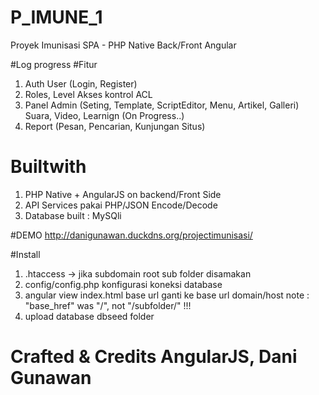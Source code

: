 # P_IMUNE_1
Proyek Imunisasi SPA - PHP Native Back/Front Angular

#Log progress
#Fitur 
1. Auth User (Login, Register)
2. Roles, Level Akses kontrol ACL
3. Panel Admin (Seting, Template, ScriptEditor, Menu, Artikel, Galleri) Suara, Video, Learnign (On Progress..)
4. Report (Pesan, Pencarian, Kunjungan Situs)

# Builtwith
1. PHP Native + AngularJS on backend/Front Side
2. API Services pakai PHP/JSON Encode/Decode
3. Database built : MySQli

#DEMO 
http://danigunawan.duckdns.org/projectimunisasi/

#Install
1. .htaccess -> jika subdomain root sub folder disamakan
2. config/config.php konfigurasi koneksi database
3. angular view index.html base url ganti ke base url domain/host note : "base_href" was "/", not "/subfolder/" !!!
4. upload database dbseed folder



# Crafted & Credits AngularJS, Dani Gunawan
